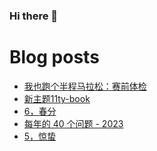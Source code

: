 ### Hi there 👋

<!--
**rebron1900/rebron1900** is a ✨ _special_ ✨ repository because its `README.md` (this file) appears on your GitHub profile.

Here are some ideas to get you started:

- 🔭 I’m currently working on ...
- 🌱 I’m currently learning ...
- 👯 I’m looking to collaborate on ...
- 🤔 I’m looking for help with ...
- 💬 Ask me about ...
- 📫 How to reach me: ...
- 😄 Pronouns: ...
- ⚡ Fun fact: ...
-->



# Blog posts
<!-- BLOG-POST-LIST:START -->
- [我也跑个半程马拉松：赛前体检](https://1900.live/im-running-a-half-marathon-too-pre-race-medical-checkups/)
- [新主题11ty-book](https://1900.live/new-theme-11ty-book/)
- [6，春分](https://1900.live/6-chun-fen/)
- [每年的 40 个问题 - 2023](https://1900.live/mei-nian-de-40-ge-wen-ti-2023/)
- [5，惊蛰](https://1900.live/5-hibernation/)
<!-- BLOG-POST-LIST:END -->
